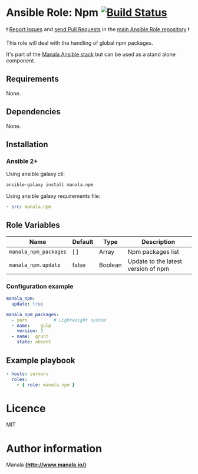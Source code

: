 # Ansible Role: Npm [![Build Status](https://travis-ci.org/manala/ansible-role-npm.svg?branch=master)](https://travis-ci.org/manala/ansible-role-npm)

:exclamation: [Report issues](https://github.com/manala/ansible-roles/issues) and [send Pull Requests](https://github.com/manala/ansible-roles/pulls) in the [main Ansible Role repository](https://github.com/manala/ansible-roles) :exclamation:

This role will deal with the handling of global npm packages.

It's part of the [Manala Ansible stack](http://www.manala.io) but can be used as a stand alone component.

## Requirements

None.

## Dependencies

None.

## Installation

### Ansible 2+

Using ansible galaxy cli:

```bash
ansible-galaxy install manala.npm
```

Using ansible galaxy requirements file:

```yaml
- src: manala.npm
```

## Role Variables

| Name                  | Default | Type    | Description                         |
| --------------------- | ------- | ------- | ------------------------------------|
| `manala_npm_packages` | [ ]     | Array   | Npm packages list                   |
| `manala_npm.update`   | false   | Boolean | Update to the latest version of npm |


### Configuration example

```yaml
manala_npm:
  update: true

manala_npm_packages:
  - yarn          # Lightweight syntax
  - name:    gulp
    version: 3
  - name:  grunt
    state: absent
```


## Example playbook

```yaml
- hosts: servers
  roles:
    - { role: manala.npm }
```

# Licence

MIT

# Author information

Manala [**(http://www.manala.io/)**](http://www.manala.io)
